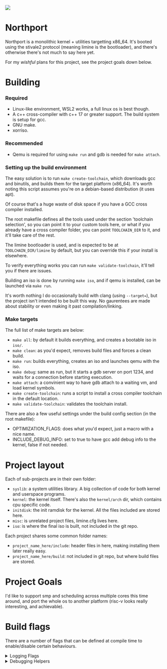 ![](https://tokei.rs/b1/github/deanoburrito/northport)

# Northport
Northport is a monolithic kernel + utilities targetting x86_64.
It's booted using the stivale2 protocol (meaning limine is the bootloader),
and there's otherwise there's not much to say here yet. 

For my *wishful* plans for this project, see the project goals down below.

# Building
### Required
- Linux-like environment, WSL2 works, a full linux os is best though.
- A c++ cross-compiler with c++ 17 or greater support. The build system is setup for gcc.
- GNU make.
- xorriso.

### Recommended
- Qemu is required for using `make run` and gdb is needed for `make attach`.

### Setting up the build environment
The easy solution is to run `make create-toolchain`, which downloads gcc and binutils, and builds them for the target platform (x86_64).
It's worth noting this script assumes you're on a debian-based distribution (it uses apt).

Of course that's a huge waste of disk space if you have a GCC cross compiler installed.

The root makefile defines all the tools used under the section 'toolchain selection', so you can point it to your custom tools here, or what if you already have a cross compiler folder, you can point `TOOLCHAIN_DIR` to it, and it'll take care of the rest.

The limine bootloader is used, and is expected to be at `TOOLCHAIN_DIR/limine` by default, but you can override this if your install is elsewhere.

To verify everything works you can run `make validate-toolchain`, it'll tell you if there are issues.

Building an iso is done by running `make iso`, and if qemu is installed, can be launched via `make run`.

It's worth nothing I do occasionally build with clang (using `--target=`), but the project isn't intended to be built this way. No gaurentees are made about stability or even making it past compilation/linking.

### Make targets
The full list of make targets are below:
- `make all`: by default it builds everything, and creates a bootable iso in `iso/`.
- `make clean`: as you'd expect, removes build files and forces a clean build.
- `make run`: builds everything, creates an iso and launches qemu with the iso.
- `make debug`: same as run, but it starts a gdb server on port 1234, and waits for a connection before starting execution.
- `make attach`: a convinient way to have gdb attach to a waiting vm, and load kernel symbols.
- `make create-toolchain`: runs a script to install a cross compiler toolchain in the default location. 
- `make validate-toolchain`: validates the toolchain install.

There are also a few useful settings under the build config section (in the root makefile):
- OPTIMIZATION_FLAGS: does what you'd expect, just a macro with a nice name.
- INCLUDE_DEBUG_INFO: set to true to have gcc add debug info to the kernel, false if not needed.

# Project layout
Each of sub-projects are in their own folder:
- `syslib`: a system utilities library. A big collection of code for both kernel and userspace programs.
- `kernel`: the kernel itself. There's also the `kernel/arch` dir, which contains cpu specific code.
- `initdisk`: the init ramdisk for the kernel. All the files included are stored here.
- `misc`: is unrelated project files, limine.cfg lives here.
- `iso`: is where the final iso is built, not included in the git repo.

Each project shares some common folder names:
- `project_name_here/include`: header files in here, making installing them later really easy.
- `project_name_here/build`: not included in git repo, but where build files are stored.

# Project Goals
I'd like to support smp and scheduling across multiple cores this time around,
and port the whole os to another platform (risc-v looks really interesting, and achievable).

# Build flags
There are a number of flags that can be defined at compile time to enable/disable certain behaviours.

<details>
    <summary>Logging Flags</summary>
    These flags accept either `true` or `false`.

    `NORTHPORT_ENABLE_DEBUGCON_LOG_AT_BOOT`: enables logging over debugcon, useful for debugging early boot in VMs.
    `NORTHPORT_ENABLE_FRAMEBUFFER_LOG_AT_BOOT`: enables logging directly to framebuffer. Messy, but it works.
</details>

<details>
    <summary>Debugging Helpers</summary>

    `NORTHPORT_DEBUG_USE_HEAP_CANARY`: kernel heap is compiled with a 'canary' value and associated functions. Uses an extra uint64_t per allocation, and extra time during allocations and frees (its some simple bitwise logic, but its not nothing). It cant repair the linked list, but can be helpful for tracking down buffer overruns and issues in the heap itself.
</details>
